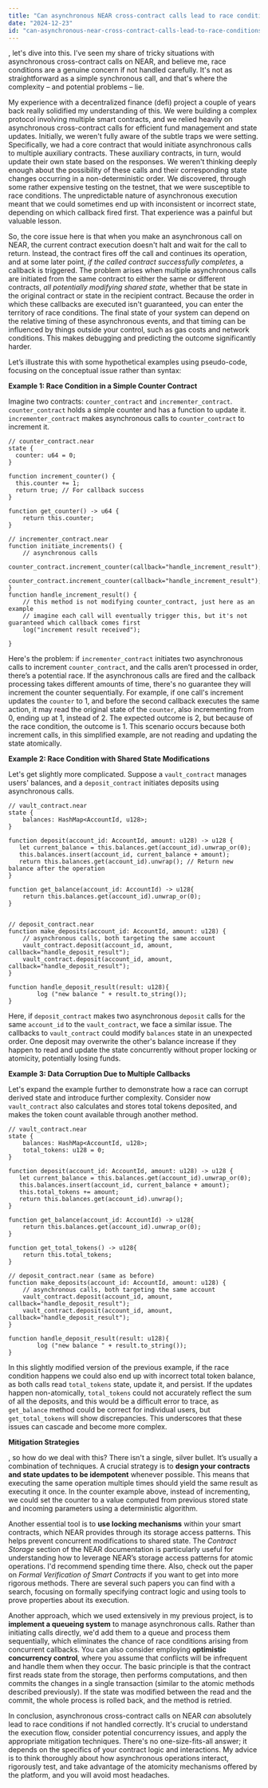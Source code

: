 ```yaml
---
title: "Can asynchronous NEAR cross-contract calls lead to race conditions?"
date: "2024-12-23"
id: "can-asynchronous-near-cross-contract-calls-lead-to-race-conditions"
---
```


, let's dive into this. I've seen my share of tricky situations with asynchronous cross-contract calls on NEAR, and believe me, race conditions are a genuine concern if not handled carefully. It's not as straightforward as a simple synchronous call, and that's where the complexity – and potential problems – lie.

My experience with a decentralized finance (defi) project a couple of years back really solidified my understanding of this. We were building a complex protocol involving multiple smart contracts, and we relied heavily on asynchronous cross-contract calls for efficient fund management and state updates. Initially, we weren't fully aware of the subtle traps we were setting. Specifically, we had a core contract that would initiate asynchronous calls to multiple auxiliary contracts. These auxiliary contracts, in turn, would update their own state based on the responses. We weren't thinking deeply enough about the possibility of these calls and their corresponding state changes occurring in a non-deterministic order. We discovered, through some rather expensive testing on the testnet, that we were susceptible to race conditions. The unpredictable nature of asynchronous execution meant that we could sometimes end up with inconsistent or incorrect state, depending on which callback fired first. That experience was a painful but valuable lesson.

So, the core issue here is that when you make an asynchronous call on NEAR, the current contract execution doesn't halt and wait for the call to return. Instead, the contract fires off the call and continues its operation, and at some later point, *if the called contract successfully completes*, a callback is triggered. The problem arises when multiple asynchronous calls are initiated from the same contract to either the same or different contracts, *all potentially modifying shared state*, whether that be state in the original contract or state in the recipient contract. Because the order in which these callbacks are executed isn't guaranteed, you can enter the territory of race conditions. The final state of your system can depend on the relative timing of these asynchronous events, and that timing can be influenced by things outside your control, such as gas costs and network conditions. This makes debugging and predicting the outcome significantly harder.

Let’s illustrate this with some hypothetical examples using pseudo-code, focusing on the conceptual issue rather than syntax:

**Example 1: Race Condition in a Simple Counter Contract**

Imagine two contracts: `counter_contract` and `incrementer_contract`. `counter_contract` holds a simple counter and has a function to update it. `incrementer_contract` makes asynchronous calls to `counter_contract` to increment it.

```pseudo
// counter_contract.near
state {
  counter: u64 = 0;
}

function increment_counter() {
  this.counter += 1;
  return true; // For callback success
}

function get_counter() -> u64 {
    return this.counter;
}

// incrementer_contract.near
function initiate_increments() {
    // asynchronous calls
    counter_contract.increment_counter(callback="handle_increment_result");
    counter_contract.increment_counter(callback="handle_increment_result");
}
function handle_increment_result() {
    // this method is not modifying counter_contract, just here as an example
    // imagine each call will eventually trigger this, but it's not guaranteed which callback comes first
    log("increment result received");

}
```

Here's the problem: if `incrementer_contract` initiates two asynchronous calls to increment `counter_contract`, and the calls aren’t processed in order, there’s a potential race. If the asynchronous calls are fired and the callback processing takes different amounts of time, there's no guarantee they will increment the counter sequentially. For example, if one call's increment updates the `counter` to 1, and before the second callback executes the same action, it may read the original state of the `counter`, also incrementing from 0, ending up at 1, instead of 2. The expected outcome is 2, but because of the race condition, the outcome is 1. This scenario occurs because both increment calls, in this simplified example, are not reading and updating the state atomically.

**Example 2: Race Condition with Shared State Modifications**

Let's get slightly more complicated. Suppose a `vault_contract` manages users' balances, and a `deposit_contract` initiates deposits using asynchronous calls.

```pseudo
// vault_contract.near
state {
    balances: HashMap<AccountId, u128>;
}

function deposit(account_id: AccountId, amount: u128) -> u128 {
   let current_balance = this.balances.get(account_id).unwrap_or(0);
   this.balances.insert(account_id, current_balance + amount);
   return this.balances.get(account_id).unwrap(); // Return new balance after the operation
}

function get_balance(account_id: AccountId) -> u128{
    return this.balances.get(account_id).unwrap_or(0);
}


// deposit_contract.near
function make_deposits(account_id: AccountId, amount: u128) {
    // asynchronous calls, both targeting the same account
    vault_contract.deposit(account_id, amount, callback="handle_deposit_result");
    vault_contract.deposit(account_id, amount, callback="handle_deposit_result");
}

function handle_deposit_result(result: u128){
        log ("new balance " + result.to_string());
}
```

Here, if `deposit_contract` makes two asynchronous `deposit` calls for the same `account_id` to the `vault_contract`, we face a similar issue. The callbacks to `vault_contract` could modify `balances` state in an unexpected order. One deposit may overwrite the other's balance increase if they happen to read and update the state concurrently without proper locking or atomicity, potentially losing funds.

**Example 3: Data Corruption Due to Multiple Callbacks**

Let's expand the example further to demonstrate how a race can corrupt derived state and introduce further complexity. Consider now `vault_contract` also calculates and stores total tokens deposited, and makes the token count available through another method.

```pseudo
// vault_contract.near
state {
    balances: HashMap<AccountId, u128>;
    total_tokens: u128 = 0;
}

function deposit(account_id: AccountId, amount: u128) -> u128 {
   let current_balance = this.balances.get(account_id).unwrap_or(0);
   this.balances.insert(account_id, current_balance + amount);
   this.total_tokens += amount;
   return this.balances.get(account_id).unwrap();
}

function get_balance(account_id: AccountId) -> u128{
    return this.balances.get(account_id).unwrap_or(0);
}

function get_total_tokens() -> u128{
    return this.total_tokens;
}

// deposit_contract.near (same as before)
function make_deposits(account_id: AccountId, amount: u128) {
    // asynchronous calls, both targeting the same account
    vault_contract.deposit(account_id, amount, callback="handle_deposit_result");
    vault_contract.deposit(account_id, amount, callback="handle_deposit_result");
}

function handle_deposit_result(result: u128){
        log ("new balance " + result.to_string());
}
```

In this slightly modified version of the previous example, if the race condition happens we could also end up with incorrect total token balance, as both calls read `total_tokens` state, update it, and persist. If the updates happen non-atomically, `total_tokens` could not accurately reflect the sum of all the deposits, and this would be a difficult error to trace, as `get_balance` method could be correct for individual users, but `get_total_tokens` will show discrepancies. This underscores that these issues can cascade and become more complex.

**Mitigation Strategies**

, so how do we deal with this? There isn't a single, silver bullet. It’s usually a combination of techniques. A crucial strategy is to **design your contracts and state updates to be idempotent** whenever possible. This means that executing the same operation multiple times should yield the same result as executing it once. In the counter example above, instead of incrementing, we could set the counter to a value computed from previous stored state and incoming parameters using a deterministic algorithm.

Another essential tool is to **use locking mechanisms** within your smart contracts, which NEAR provides through its storage access patterns. This helps prevent concurrent modifications to shared state. The *Contract Storage* section of the NEAR documentation is particularly useful for understanding how to leverage NEAR’s storage access patterns for atomic operations. I'd recommend spending time there. Also, check out the paper on *Formal Verification of Smart Contracts* if you want to get into more rigorous methods. There are several such papers you can find with a search, focusing on formally specifying contract logic and using tools to prove properties about its execution.

Another approach, which we used extensively in my previous project, is to **implement a queueing system** to manage asynchronous calls. Rather than initiating calls directly, we'd add them to a queue and process them sequentially, which eliminates the chance of race conditions arising from concurrent callbacks. You can also consider employing **optimistic concurrency control**, where you assume that conflicts will be infrequent and handle them when they occur. The basic principle is that the contract first reads state from the storage, then performs computations, and then commits the changes in a single transaction (similar to the atomic methods described previously). If the state was modified between the read and the commit, the whole process is rolled back, and the method is retried.

In conclusion, asynchronous cross-contract calls on NEAR *can* absolutely lead to race conditions if not handled correctly. It's crucial to understand the execution flow, consider potential concurrency issues, and apply the appropriate mitigation techniques. There's no one-size-fits-all answer; it depends on the specifics of your contract logic and interactions. My advice is to think thoroughly about how asynchronous operations interact, rigorously test, and take advantage of the atomicity mechanisms offered by the platform, and you will avoid most headaches.
